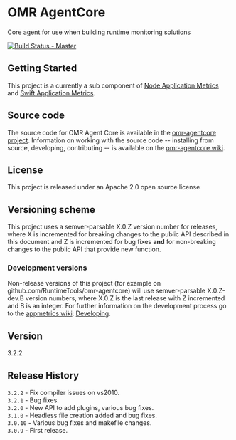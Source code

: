 # OMR AgentCore
Core agent for use when building runtime monitoring solutions

[![Build Status - Master](https://travis-ci.org/RuntimeTools/omr-agentcore.svg?branch=master)](https://travis-ci.org/RuntimeTools/omr-agentcore)

## Getting Started
This project is a currently a sub component of [Node Application Metrics](https://github.com/RuntimeTools/appmetrics) and [Swift Application Metrics](https://github.com/RuntimeTools/SwiftMetrics).

## Source code
The source code for OMR Agent Core is available in the [omr-agentcore project][1]. Information on working with the source code -- installing from source, developing, contributing -- is available on the [omr-agentcore wiki][2].

## License
This project is released under an Apache 2.0 open source license

## Versioning scheme
This project uses a semver-parsable X.0.Z version number for releases, where X is incremented for breaking changes to the public API described in this document and Z is incremented for bug fixes **and** for non-breaking changes to the public API that provide new function.

### Development versions
Non-release versions of this project (for example on github.com/RuntimeTools/omr-agentcore) will use semver-parsable X.0.Z-dev.B version numbers, where X.0.Z is the last release with Z incremented and B is an integer. For further information on the development process go to the  [appmetrics wiki][3]: [Developing](https://github.com/RuntimeTools/appmetrics/wiki/Developing).

## Version
3.2.2

## Release History
`3.2.2` - Fix compiler issues on vs2010.  
`3.2.1` - Bug fixes.  
`3.2.0` - New API to add plugins, various bug fixes.  
`3.1.0` - Headless file creation added and bug fixes.  
`3.0.10` - Various bug fixes and makefile changes.  
`3.0.9` - First release.

[1]:https://github.com/RuntimeTools/omr-agentcore
[2]:https://github.com/RuntimeTools/omr-agentcore/wiki
[3]:https://github.com/RuntimeTools/appmetrics/wiki

